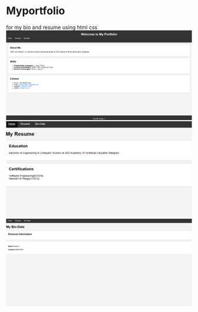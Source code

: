 # Myportfolio
for my bio and resume using html css
<img src="https://github.com/Yashas-C/Myportfolio/blob/main/resume_website.png" alt="Resume Website">
<img src="https://github.com/Yashas-C/Myportfolio/blob/main/myresume.png" alt="Resume Website">
<img src="https://github.com/Yashas-C/Myportfolio/blob/main/bio_website.png" alt="Resume Website">
